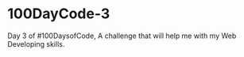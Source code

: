 # 100DayCode-3
Day 3 of #100DaysofCode, A challenge that will help me with my Web Developing skills.
